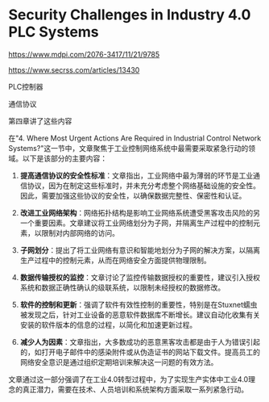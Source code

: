 # Security Challenges in Industry 4.0 PLC Systems

https://www.mdpi.com/2076-3417/11/21/9785

https://www.secrss.com/articles/13430

PLC控制器

通信协议



第四章讲了这些内容

在"4. Where Most Urgent Actions Are Required in Industrial Control Network Systems?"这一节中，文章聚焦于工业控制网络系统中最需要采取紧急行动的领域。以下是该部分的主要内容：

1. **提高通信协议的安全性标准**：文章指出，工业网络中最为薄弱的环节是工业通信协议，因为在制定这些标准时，并未充分考虑整个网络基础设施的安全性。因此，需要加强这些协议的安全性，以确保数据完整性、保密性和认证。

2. **改进工业网络架构**：网络拓扑结构是影响工业网络系统遭受黑客攻击风险的另一个重要因素。文章建议将工业网络划分为子网，并隔离生产过程中的控制元素，以限制对内部网络的访问。

3. **子网划分**：提出了将工业网络有意识和智能地划分为子网的解决方案，以隔离生产过程中的控制元素，从而在网络安全方面提供物理限制。

4. **数据传输授权的监控**：文章讨论了监控传输数据授权的重要性，建议引入授权系统和数据正确性确认的级联系统，以限制未经授权的数据修改。

5. **软件的控制和更新**：强调了软件有效性控制的重要性，特别是在Stuxnet蠕虫被发现之后，针对工业设备的恶意软件数据库不断增长。建议自动化收集有关安装的软件版本的信息的过程，以简化和加速更新过程。

6. **减少人为因素**：文章指出，大多数成功的恶意黑客攻击都是由于人为错误引起的，如打开电子邮件中的感染附件或从伪造证书的网站下载文件。提高员工的网络安全意识是通过组织定期培训来解决这一问题的有效方法。

文章通过这一部分强调了在工业4.0转型过程中，为了实现生产实体中工业4.0理念的真正潜力，需要在技术、人员培训和系统架构方面采取一系列紧急行动。

